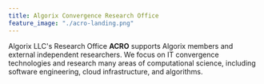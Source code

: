 ```yaml
---
title: Algorix Convergence Research Office
feature_image: "./acro-landing.png"
---
```


Algorix LLC's Research Office **ACRO** supports Algorix members and external independent researchers. We focus on IT convergence technologies and research many areas of computational science, including software engineering, cloud infrastructure, and algorithms.
